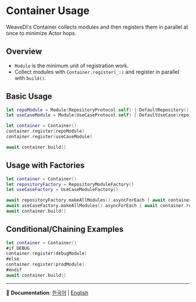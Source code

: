 # Container Usage

WeaveDI's Container collects modules and then registers them in parallel at once to minimize Actor hops.

## Overview
- `Module` is the minimum unit of registration work.
- Collect modules with `Container.register(_:)` and register in parallel with `build()`.

## Basic Usage
```swift
let repoModule = Module(RepositoryProtocol.self) { DefaultRepository() }
let useCaseModule = Module(UseCaseProtocol.self) { DefaultUseCase(repo: DefaultRepository()) }

let container = Container()
container.register(repoModule)
container.register(useCaseModule)

await container.build()
```

## Usage with Factories
```swift
let container = Container()
let repositoryFactory = RepositoryModuleFactory()
let useCaseFactory = UseCaseModuleFactory()

await repositoryFactory.makeAllModules().asyncForEach { await container.register($0) }
await useCaseFactory.makeAllModules().asyncForEach { await container.register($0) }
await container.build()
```

## Conditional/Chaining Examples
```swift
let container = Container()
#if DEBUG
container.register(debugModule)
#else
container.register(prodModule)
#endif
await container.build()
```

---

📖 **Documentation**: [한국어](../ko.lproj/ContainerUsage) | [English](ContainerUsage)